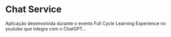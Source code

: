 # Chat Service

Aplicação desenvolvida durante o evento Full Cycle Learning Experience no youtube que integra com o ChatGPT...